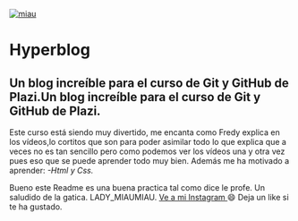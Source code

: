 [![miau](https://www.bing.com/images/create/a-cat-using-a-computer/1-663de0045acb4c68b21c2e7a6c56e007?id=oMdry8gayPhmsx1fs2sZbg%3d%3d&view=detailv2&idpp=genimg&idpclose=1&thId=OIG3.xcLaF1Fvn0Xew4lMFSOs&FORM=SYDBIC "miau")](https://www.bing.com/images/create/a-cat-using-a-computer/1-663de0045acb4c68b21c2e7a6c56e007?id=oMdry8gayPhmsx1fs2sZbg%3d%3d&view=detailv2&idpp=genimg&idpclose=1&thId=OIG3.xcLaF1Fvn0Xew4lMFSOs&FORM=SYDBIC "miau")
# Hyperblog
## Un blog increíble para el curso de Git y GitHub de Plazi.Un blog increíble para el curso de Git y GitHub de Plazi.
Este curso está siendo muy divertido, me encanta como Fredy explica en los vídeos,lo cortitos que son para poder asimilar todo lo que explica que a veces no es tan sencillo pero como podemos ver los vídeos una y otra vez pues eso que se puede aprender todo muy bien.
Además me ha motivado a aprender:
*-Html y Css.*
 
 Bueno este Readme es una buena practica tal como dice le profe.
 Un saludido de la gatica.
 LADY_MIAUMIAU.
 [Ve a mi Instagram ](https://www.instagram.com/lady_miaumiau/ "instagram de la gatita")
 :smile:
 Deja un like si te ha gustado.
